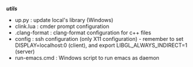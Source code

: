 ***utils***
- up.py : update local's library (Windows)
- clink.lua : cmder prompt configuration
- .clang-format : clang-format configuration for c++ files
- config : ssh configuration (only X11 configuration) - remember to set DISPLAY=localhost:0 (client), and export LIBGL_ALWAYS_INDIRECT=1 (server)
- run-emacs.cmd : Windows script to run emacs as daemon
